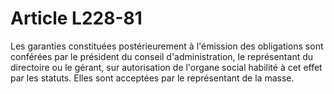 # Article L228-81

Les garanties constituées postérieurement à l'émission des obligations sont conférées par le président du conseil d'administration, le représentant du directoire ou le gérant, sur autorisation de l'organe social habilité à cet effet par les statuts. Elles sont acceptées par le représentant de la masse.
